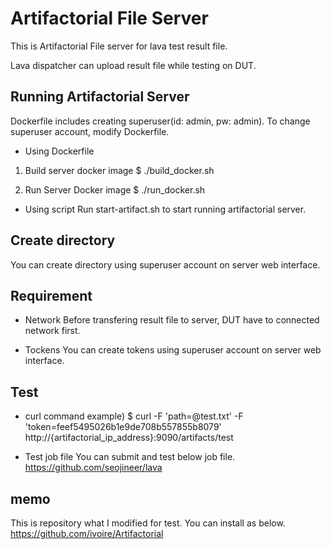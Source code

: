 # Artifactorial File Server

This is Artifactorial File server for lava test result file.

Lava dispatcher can upload result file while testing on DUT.


Running Artifactorial Server
--------

Dockerfile includes creating superuser(id: admin, pw: admin).
To change superuser account, modify Dockerfile.

- Using Dockerfile
1) Build server docker image
$ ./build_docker.sh

2) Run Server Docker image
$ ./run_docker.sh

- Using script
Run start-artifact.sh to start running artifactorial server.

Create directory
--------

You can create directory using superuser account on server web interface.

Requirement
--------

- Network
Before transfering result file to server, DUT have to connected network first.

- Tockens
You can create tokens using superuser account on server web interface.

Test
--------

- curl command
example)
$ curl -F 'path=@test.txt' -F 'token=feef5495026b1e9de708b557855b8079' http://{artifactorial_ip_address}:9090/artifacts/test

- Test job file
You can submit and test below job file.
https://github.com/seojineer/lava

memo
--------
This is repository what I modified for test.
You can install as below.
https://github.com/ivoire/Artifactorial

